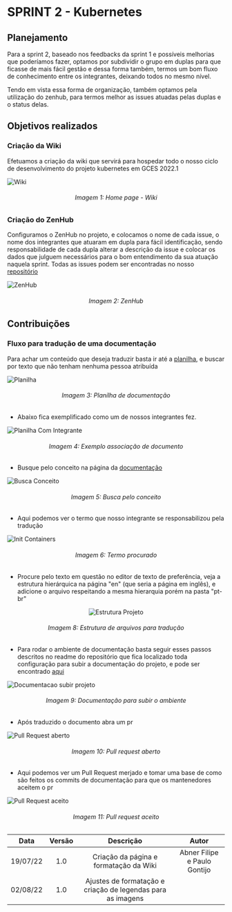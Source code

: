 # SPRINT 2 - Kubernetes
## Planejamento
Para a sprint 2, baseado nos feedbacks da sprint 1 e possíveis melhorias que poderíamos fazer, optamos por subdividir o grupo em duplas para que ficasse de mais fácil gestão e dessa forma também, termos um bom fluxo de conhecimento entre os integrantes, deixando todos no mesmo nível.

Tendo em vista essa forma de organização, também optamos pela utilização do zenhub, para termos melhor as issues atuadas pelas duplas e o status delas.

## Objetivos realizados

### Criação da Wiki
Efetuamos a criação da wiki que servirá para hospedar todo o nosso ciclo de desenvolvimento do projeto kubernetes em GCES 2022.1

![Wiki](assets/img/Wiki.png)
<h6 align = "center">Imagem 1: Home page - Wiki</h6>

### Criação do ZenHub
Configuramos o ZenHub no projeto, e colocamos o nome de cada issue, o nome dos integrantes que atuaram em dupla para fácil identificação, sendo responsabilidade de cada dupla alterar a descrição da issue e colocar os dados que julguem necessários para o bom entendimento da sua atuação naquela sprint. Todas as issues podem ser encontradas no nosso [repositório](https://github.com/gces-2022-1-kubernetes/wiki)

![ZenHub](assets/img/zenhub.png)
<h6 align = "center">Imagem 2: ZenHub</h6>

## Contribuições

### Fluxo para tradução de uma documentação

Para achar um conteúdo que deseja traduzir basta ir até a [planilha](https://docs.google.com/spreadsheets/d/1HiaVFJ7nRZo1MPNNYyq1u-L_N9xrJvzuUzkZ3GuJGNU/edit#gid=2132616444), e buscar por texto que não tenham nenhuma pessoa atribuída

![Planilha](assets/img/planilha-documentacao.jpeg)
<h6 align = "center">Imagem 3: Planílha de documentação</h6>

* Abaixo fica exemplificado como um de nossos integrantes fez.

![Planilha Com Integrante](assets/img/evidencia-task-documentacao.jpeg)
<h6 align = "center">Imagem 4: Exemplo associação de documento</h6>

* Busque pelo conceito na página da 
[documentação](https://kubernetes.io/pt-br/docs/home/)

![Busca Conceito](assets/img/busca-conceito.jpeg)
<h6 align = "center">Imagem 5: Busca pelo conceito</h6>

* Aqui podemos ver o termo que nosso integrante se responsabilizou pela tradução

![Init Containers](assets/img/init-containers2.jpeg)
<h6 align = "center">Imagem 6: Termo procurado</h6>

* Procure pelo texto em questão no editor de texto de preferência, veja a estrutura hierárquica na página "en" (que seria a página em inglês), e adicione o arquivo respeitando a mesma hierarquia porém na pasta "pt-br"

<center>

![Estrutura Projeto](assets/img/estrutura-projeto.jpeg)

</center>

<h6 align = "center">Imagem 8: Estrutura de arquivos para tradução</h6>

* Para rodar o ambiente de documentação basta seguir esses passos descritos no readme do repositório que fica localizado toda configuração para subir a documentação do projeto, e pode ser encontrado [aqui](https://github.com/kubernetes/website)

![Documentacao subir projeto](assets/img/subir-ambiente-doc.jpeg)
<h6 align = "center">Imagem 9: Documentação para subir o ambiente</h6>


* Após traduzido o documento abra um pr

![Pull Request aberto](assets/img/abertura-pr-doc.jpeg)
<h6 align = "center">Imagem 10: Pull request aberto</h6>


* Aqui podemos ver um Pull Request merjado e tomar uma base de como são feitos os commits de documentação para que os mantenedores aceitem o pr

![Pull Request aceito](assets/img/exemplo-pr-merge.jpeg)
<h6 align = "center">Imagem 11: Pull request aceito</h6>

|Data|Versão|Descrição|Autor|
|:--:|:--:|:--:|:--:|
|19/07/22|1.0|Criação da página e formatação da Wiki|Abner Filipe e Paulo Gontijo|
|02/08/22|1.0|Ajustes de formatação e criação de legendas para as imagens|